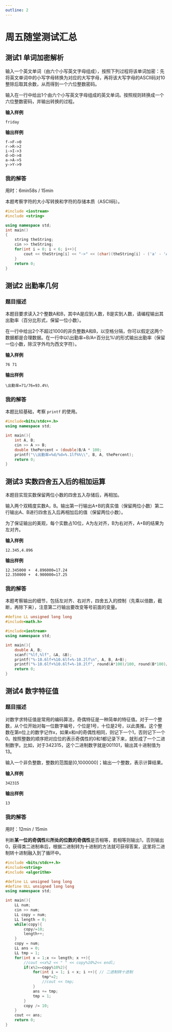 ```yaml
---
outline: 2
---
```


# 周五随堂测试汇总

## 测试1 单词加密解析

输入一个英文单词（由六个小写英文字母组成），按照下列过程将该单词加密：先将英文单词中的小写字母转换为对应的大写字母，再将该大写字母的ASCII码对10整除后取其余数，从而得到一个六位整数密码。

输入在一行中给出1个由六个小写英文字母组成的英文单词。按照规则转换成一个六位整数密码，并输出转换的过程。

**输入样例**
```
friday
```
**输出样例**
```
f->F->0
r->R->2
i->I->3
d->D->8
a->A->5
y->Y->9
```

### 我的解答

用时：6min58s / 15min

本题考察字符的大小写转换和字符的存储本质（ASCII码）。

```cpp
#include <iostream>
#include <string>

using namespace std;
int main()
{
    string theString;
    cin >> theString;
    for(int i = 0; i < 6; i++){
        cout << theString[i] << "->" << (char)(theString[i] - ('a' - 'A')) << "->" << (theString[i] - ('a' - 'A'))%10 << endl;
    }
    return 0;
}
```


## 测试2 出勤率几何

### 题目描述

本题目要求读入2个整数A和B，其中A是应到人数，B是实到人数，请编程输出其出勤率（百分比形式，保留一位小数）。

在一行中给出2个不超过1000的非负整数A和B，以空格分隔，你可以假定这两个数据都是合理数据。在一行中以\出勤率=B/A=百分比%\的形式输出出勤率（保留一位小数，除汉字外均为西文字符）。

**输入样例**
```
76 71
```
**输出样例**
```
\出勤率=71/76=93.4%\
```

### 我的解答


本题比较基础，考察 `printf` 的使用。

```cpp
#include<bits/stdc++.h>
using namespace std;

int main(){
    int A, B;
    cin >> A >> B;
    double thePercent = (double)B/A * 100;
    printf("\\出勤率=%d/%d=%.1lf%%\\", B, A, thePercent);
    return 0;
}
```

## 测试3 实数四舍五入后的相加运算

本题目实现实数保留两位小数的四舍五入存储后，再相加。

输入两个双精度实数A，B。输出第一行输出A+B的真实值（保留两位小数）第二行输出A、B进行四舍五入后再相加后的值（保留两位小数）。

为了保证输出的美观，每个实数占10位，A为左对齐，B为右对齐，A+B的结果为左对齐。

**输入样例**
```
12.345,4.896
```
**输出样例**
```
12.345000 +  4.896000=17.24     
12.350000 +  4.900000=17.25  
```

### 我的解答

本题考察输出的细节，包括左对齐、右对齐，四舍五入的控制（先乘以倍数，截断，再除下来），注意第二行输出要改变等号前面的变量。

```cpp
#define LL unsigned long long
#include<math.h>

#include<iostream>
using namespace std;

int main(){
    double A, B;
    scanf("%lf,%lf", &A, &B);
    printf("%-10.6lf+%10.6lf=%-10.2lf\n", A, B, A+B);
    printf("%-10.6lf+%10.6lf=%-10.2lf", round(A*100)/100, round(B*100)/100, double(round(A*100)+round(B*100))/100);
    return 0;
}
```



## 测试4 数字特征值

### 题目描述

对数字求特征值是常用的编码算法，奇偶特征是一种简单的特征值。对于一个整数，从个位开始对每一位数字编号，个位是1号，十位是2号，以此类推。这个整数在第n位上的数字记作x，如果x和n的奇偶性相同，则记下一个1，否则记下一个0。按照整数的顺序把对应位的表示奇偶性的0和1都记录下来，就形成了一个二进制数字。比如，对于342315，这个二进制数字就是001101，输出其十进制值为13。

输入一个非负整数，整数的范围是[0,1000000]；输出一个整数，表示计算结果。

**输入样例**

```
342315
```

**输出样例**

```
13
```

### 我的解答

用时：12min / 15min

判断**某一位的奇偶性**和**所处的位数的奇偶性**是否相等，若相等则输出1，否则输出0，获得类二进制串后，根据二进制转为十进制的方法就可获得答案，这里将二进制转十进制融入到了循环中。

```cpp
#include <bits/stdc++.h>
#include<string>
#include <algorithm>

#define LL unsigned long long
#define ULL unsigned long long
using namespace std;

int main(){
    LL num;
    cin >> num;
    LL copy = num;
    LL length = 0;
    while(copy){
        copy/=10;
        length++;
    }
    copy = num;
    LL ans = 0;
    LL tmp = 1;
    for(int x = 1;x <= length; x ++){
        //cout <<x%2 << " " << copy%10%2<< endl;
        if(x%2==copy%10%2){
            for(int i = 1; i < x; i ++){ // 二进制转十进制
                tmp*=2;
                //cout << tmp;
            }
            ans += tmp;
            tmp = 1;
        }
        copy /= 10;
    }
    cout << ans;
    return 0;
}
```


